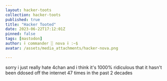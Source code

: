 ```yaml
---
layout: hacker-toots
collection: hacker-toots
published: true
title: "Hacker Tooted"
date: 2023-06-22T17:12:01Z
pinned: false
tags: [mastodon]
author: ⸸ commander ░ nova ⸸ :~$
avatar: /assets/media_attachments/hacker-nova.png

---
```


<p>sorry i just really hate 4chan and i think it&#39;s 1000% ridiculous that it hasn&#39;t been ddosed off the internet 47 times in the past 2 decades</p>


